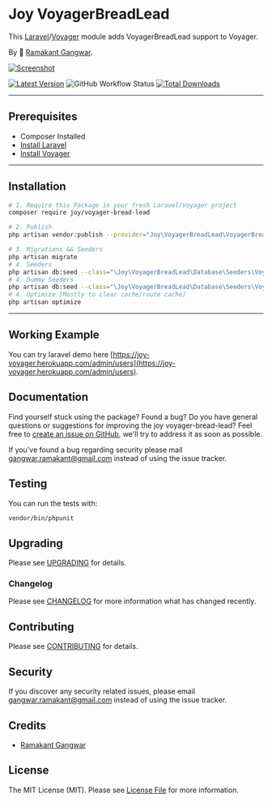 # Joy VoyagerBreadLead

This [Laravel](https://laravel.com/)/[Voyager](https://voyager.devdojo.com/) module adds VoyagerBreadLead support to Voyager.

By 🐼 [Ramakant Gangwar](https://github.com/rxcod9).

[![Screenshot](https://raw.githubusercontent.com/rxcod9/joy-voyager-bread-lead/main/cover.jpg)](https://joy-voyager.herokuapp.com/)

[![Latest Version](https://img.shields.io/github/v/release/rxcod9/joy-voyager-bread-lead?style=flat-square)](https://github.com/rxcod9/joy-voyager-bread-lead/releases)
![GitHub Workflow Status](https://img.shields.io/github/workflow/status/rxcod9/joy-voyager-bread-lead/run-tests?label=tests)
[![Total Downloads](https://img.shields.io/packagist/dt/joy/voyager-bread-lead.svg?style=flat-square)](https://packagist.org/packages/joy/voyager-bread-lead)

---

## Prerequisites

*   Composer Installed
*   [Install Laravel](https://laravel.com/docs/installation)
*   [Install Voyager](https://github.com/the-control-group/voyager)

---

## Installation

```bash
# 1. Require this Package in your fresh Laravel/Voyager project
composer require joy/voyager-bread-lead

# 2. Publish
php artisan vendor:publish --provider="Joy\VoyagerBreadLead\VoyagerBreadLeadServiceProvider" --force

# 3. Migrations && Seeders
php artisan migrate
# 4. Seeders
php artisan db:seed --class="\Joy\VoyagerBreadLead\Database\Seeders\VoyagerDatabaseSeeder" --force
# 4. Dummy Seeders
php artisan db:seed --class="\Joy\VoyagerBreadLead\Database\Seeders\VoyagerDummyDatabaseSeeder" --force
# 4. Optimize [Mostly to clear cache/route cache]
php artisan optimize
```

---


## Working Example

You can try laravel demo here [https://joy-voyager.herokuapp.com/admin/users](https://joy-voyager.herokuapp.com/admin/users).

## Documentation

Find yourself stuck using the package? Found a bug? Do you have general questions or suggestions for improving the joy voyager-bread-lead? Feel free to [create an issue on GitHub](https://github.com/rxcod9/joy-voyager-bread-lead/issues), we'll try to address it as soon as possible.

If you've found a bug regarding security please mail [gangwar.ramakant@gmail.com](mailto:gangwar.ramakant@gmail.com) instead of using the issue tracker.

## Testing

You can run the tests with:

```bash
vendor/bin/phpunit
```

## Upgrading

Please see [UPGRADING](UPGRADING.md) for details.

### Changelog

Please see [CHANGELOG](CHANGELOG.md) for more information what has changed recently.

## Contributing

Please see [CONTRIBUTING](CONTRIBUTING.md) for details.

## Security

If you discover any security related issues, please email [gangwar.ramakant@gmail.com](mailto:gangwar.ramakant@gmail.com) instead of using the issue tracker.

## Credits

- [Ramakant Gangwar](https://github.com/rxcod9)

## License

The MIT License (MIT). Please see [License File](LICENSE.md) for more information.
